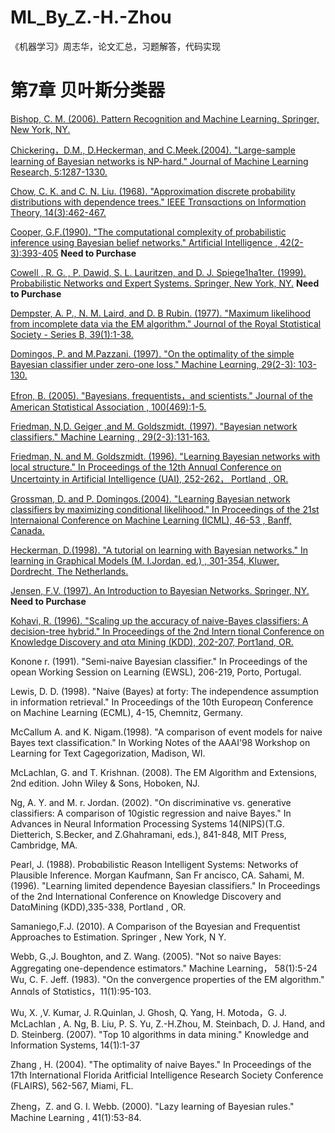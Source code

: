 # ML_By_Z.-H.-Zhou
《机器学习》周志华，论文汇总，习题解答，代码实现

# 第7章 贝叶斯分类器
[Bishop, C. M. (2006).  Pattern Recognition and Machine Learning. Springer, New York,  NY. ](https://www.microsoft.com/en-us/research/uploads/prod/2006/01/Bishop-Pattern-Recognition-and-Machine-Learning-2006.pdf)

[Chickering，D.M., D.Heckerman, and C.Meek.(2004). "Large-sample learning of Bayesian networks is NP-hard." Journal of Machine Learning  Research, 5:1287-1330.](http://www.jmlr.org/papers/volume5/chickering04a/chickering04a.pdf)

[Chow, C. K. and  C. N. Liu.  (1968).  "Approximation discrete probability distributions with dependence trees." IEEE  Trαnsαctions on lnformαtion Theory, 14(3):462-467.](http://citeseerx.ist.psu.edu/viewdoc/download?doi=10.1.1.133.9772&rep=rep1&type=pdf)

[Cooper, G.F.(1990). "The computational complexity of probabilistic inference using Bayesian belief networks."  Artificial Intelligence ,  42(2-3):393-405](https://www.sciencedirect.com/science/article/abs/pii/000437029090060D) **Need to Purchase**

[Cowell , R. G. , P. Dawid, S. L. Lauritzen, and D. J. Spiege1ha1ter. (1999). Probabilistic Networks αnd Expert Systems. Springer, New York, NY.](https://www.springer.com/gp/book/9780387987675) **Need to Purchase**

[Dempster, A. P., N. M. Laird, and D. B Rubin. (1977). "Maximum likelihood from incomplete data via the EM algorithm." Journαl of the  Royal  Stαtistical Society - Series  B, 39(1):1-38.](https://www.isi.edu/natural-language/teaching/cs562/2009/readings/DLR77.pdf)

[Domingos, P. and M.Pazzani. (1997). "On the optimality of the simple Bayesian classifier under zero-one loss."  Machine Leαrning, 29(2-3): 103-130.](http://engr.case.edu/ray_soumya/mlrg/optimality_of_nb.pdf)

[Efron, B. (2005). "Bayesians, frequentists，and scientists." Journal of the American Stαtistical Association , 100(469):1-5.](https://courses.physics.ucsd.edu/2015/Fall/physics210b/REFERENCES/Efron_Bayesians_Frequentists.pdf)

[Friedman, N,D. Geiger ,and M. Goldszmidt. (1997). "Bayesian network classifiers." Machine Learning , 29(2-3):131-163.](http://www.cs.technion.ac.il/~dang/journal_papers/friedman1997Bayesian.pdf)

[Friedman, N. and M. Goldszmidt. (1996).  "Learning Bayesian networks with local structure."  In Proceedings of the  12th Annuαl  Conference on Uncertαinty in Artificial Intelligence (UAI), 252-262， Portland ,  OR.](https://arxiv.org/ftp/arxiv/papers/1302/1302.3577.pdf)

[Grossman, D. and P. Domingos.(2004). "Learning Bayesian network classifiers by maximizing conditional likelihood."  In Proceedings  of the  21st  lnternaional  Conference on Machine Learning (ICML),  46-53 , Banff,  Canada.](https://homes.cs.washington.edu/~pedrod/papers/mlc04.pdf)

[Heckerman, D.(1998). "A tutorial on learning with Bayesian networks." In learning in Graphical Models (M. I.Jordan, ed.) , 301-354, Kluwer, Dordrecht, The Netherlands.](https://arxiv.org/pdf/2002.00269.pdf)

[Jensen, F.V. (1997). An Introduction to Bayesian Networks. Springer, NY.](https://link.springer.com/chapter/10.1007/978-3-540-85066-3_1) **Need to Purchase**

[Kohavi, R. (1996). "Scaling up the accuracy of naive-Bayes classifiers: A decision-tree hybrid." In Proceedings of the 2nd Intern tional Conference on Knowledge Discovery and αtα Mining (KDD), 202-207, Port1and, OR.](https://pdfs.semanticscholar.org/cbb6/282f7d835ea167466845c027729b79bed0ef.pdf?_ga=2.191268905.2046485843.1582293919-1826631758.1582293919)

Konone r. (1991). "Semi-naive Bayesian classifier." In Proceedings of the opean Working Session on Learning (EWSL), 206-219, Porto, Portugal.

Lewis, D. D. (1998). "Naive (Bayes) at forty: The independence assumption in information retrieval." In Proceedings of the 10th Europeαη Conference on Machine Learning (ECML), 4-15, Chemnitz, Germany.

McCallum A. and K. Nigam.(1998). "A comparison of event models for naive Bayes text classification." In Working Notes of the AAAI'98 Workshop on Learning for Text Cagegorization, Madison, WI.

McLachlan, G. and T. Krishnan. (2008). The EM Algorithm and Extensions, 2nd edition. John Wiley & Sons, Hoboken, NJ.

Ng, A. Y. and M. r. Jordan. (2002). "On discriminative vs. generative classifiers: A comparison of 10gistic regression and naive Bayes." In Advances in Neural Information Processing Systems 14(NIPS)(T.G. Dietterich, S.Becker, and Z.Ghahramani, eds.), 841-848, MIT Press, Cambridge, MA.

Pearl, J. (1988).  Probαbilistic Reason Intelligent Systems:  Networks of Plausible  Inference.  Morgan Kaufmann,  San  Fr ancisco,  CA. 
Sahami, M.(1996). "Learning  limited dependence Bayesian classifiers."  In Proceedings  of the  2nd  International  Conference  on Knowledge  Discovery and DatαMining (KDD),335-338, Portland , OR. 

Samaniego,F.J. (2010). A Comparison of the Bαyesian and Frequentist Approaches to Estimation. Springer ,  New York,  N Y. 

Webb, G.,J. Boughton, and Z. Wang. (2005). "Not so naive Bayes:  Aggregating one-dependence estimators."  Machine Learning， 58(1):5-24 
Wu,  C. F. Jeff.  (1983).  "On the convergence properties of the EM algorithm." Annαls of Stαtistics，11(1):95-103. 

Wu,  X. ,V. Kumar, J. R.Quinlan, J. Ghosh, Q. Yang, H. Motoda，G. J. McLachlan , A. Ng, B. Liu, P. S. Yu, Z.-H.Zhou, M. Steinbach,  D. J.  Hand, and D. Steinberg. (2007). "Top  10 algorithms  in data mining." Knowledge and Information Systems, 14(1):1-37

Zhang ,  H. (2004).  "The  optimality of naive Bayes." In Proceedings of the 17th  International Florida Aritficial Intelligence Research Society  Conference (FLAIRS),  562-567,  Miami,  FL. 

Zheng，Z. and  G. I.  Webb. (2000).  "Lazy  learning  of Bayesian rules."  Machine Learning ,  41(1):53-84. 
